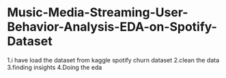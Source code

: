 # Music-Media-Streaming-User-Behavior-Analysis-EDA-on-Spotify-Dataset

1.i have load the dataset from kaggle spotify churn dataset
2.clean the data
3.finding insights
4.Doing the eda
